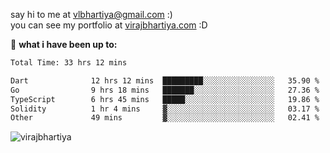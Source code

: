 say hi to me at [vlbhartiya@gmail.com](mailto:vlbhartiya@gmail.com) :)<br/>
you can see my portfolio at [virajbhartiya.com](https://virajbhartiya.com) :D<br/>


🚀 **what i have been up to:**

<!--START_SECTION:waka-->

```txt
Total Time: 33 hrs 12 mins

Dart              12 hrs 12 mins  █████████░░░░░░░░░░░░░░░░   35.90 %
Go                9 hrs 18 mins   ███████░░░░░░░░░░░░░░░░░░   27.36 %
TypeScript        6 hrs 45 mins   █████░░░░░░░░░░░░░░░░░░░░   19.86 %
Solidity          1 hr 4 mins     ▓░░░░░░░░░░░░░░░░░░░░░░░░   03.17 %
Other             49 mins         ▓░░░░░░░░░░░░░░░░░░░░░░░░   02.41 %
```

<!--END_SECTION:waka-->

<p align="left"> <img src="https://komarev.com/ghpvc/?username=virajbhartiya&color=blue" alt="virajbhartiya" /> </p>
